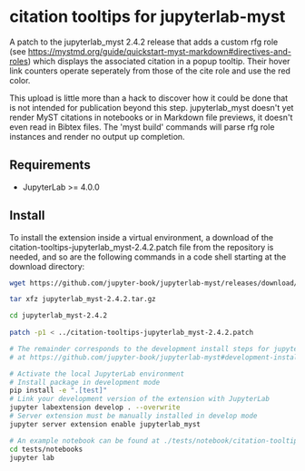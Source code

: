# citation tooltips for jupyterlab-myst

A patch to the jupyterlab_myst 2.4.2 release that adds a custom rfg role (see https://mystmd.org/guide/quickstart-myst-markdown#directives-and-roles) which displays the associated citation in a popup tooltip. Their hover link counters operate seperately from those of the cite role and use the red color.

This upload is little more than a hack to discover how it could be done that is not intended for publication beyond this step.  jupyterlab_myst doesn't yet render MyST citations in notebooks or in Markdown file previews, it doesn't even read in Bibtex files. The 'myst build' commands will parse rfg role instances and render no output up completion.

## Requirements

- JupyterLab >= 4.0.0

## Install

To install the extension inside a virtual environment, a download of the citation-tooltips-jupyterlab_myst-2.4.2.patch file from the repository is needed, and so are the following commands in a code shell starting at the download directory:

```bash
wget https://github.com/jupyter-book/jupyterlab-myst/releases/download/v2.4.2/jupyterlab_myst-2.4.2.tar.gz

tar xfz jupyterlab_myst-2.4.2.tar.gz

cd jupyterlab_myst-2.4.2
 
patch -p1 < ../citation-tooltips-jupyterlab_myst-2.4.2.patch

# The remainder corresponds to the development install steps for jupyterlab-myst
# at https://github.com/jupyter-book/jupyterlab-myst#development-install

# Activate the local JupyterLab environment 
# Install package in development mode
pip install -e ".[test]"
# Link your development version of the extension with JupyterLab
jupyter labextension develop . --overwrite
# Server extension must be manually installed in develop mode
jupyter server extension enable jupyterlab_myst

# An example notebook can be found at ./tests/notebook/citation-tooltips.ipynb
cd tests/notebooks
jupyter lab
```
